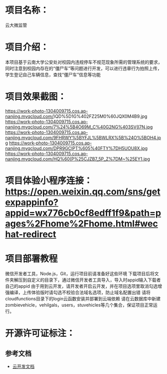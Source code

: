 # 项目名称：
云大微监管
# 项目介绍：
本项目基于云南大学公安处对校园内违规停车不规范现象所需的管理系统的要求，同时注意到校园内存在的“僵尸车”等问题进行开发，可以进行违章行为拍照上传，学生登记自己车辆信息，查找“僵尸车”信息等功能
# 项目效果截图：
https://work-photo-1304009715.cos.ap-nanjing.myqcloud.com/)QD%5D1G%402FZ25M0%60JQX0M4B9.jpg
https://work-photo-1304009715.cos.ap-nanjing.myqcloud.com/7%24%5B4O69M_C%40G2NG%403SV(I7N.jpg
https://work-photo-1304009715.cos.ap-nanjing.myqcloud.com/9FHRWY%5BYFJL%5BWLRX%5B%24O%5BOH4.jpg
https://work-photo-1304009715.cos.ap-nanjing.myqcloud.com/DPR9GCIPT%605%40FTY%7DH5UOU8X.jpg
https://work-photo-1304009715.cos.ap-nanjing.myqcloud.com/HQ%60(P%25CJZB7_5P_Z%7DM~%25EY1.jpg
# 项目体验小程序连接：https://open.weixin.qq.com/sns/getexpappinfo?appid=wx776cb0cf8edff1f9&path=pages%2Fhome%2Fhome.html#wechat-redirect
# 项目部署教程
微信开发者工具，Node.js，Git，运行项目前请准备好这些环境
下载项目后将文件夹解压到自定义的目录下，通过微信开发者工具导入，导入时appid输入下载者自己的appid
由于用到云开发，请开发者开启云开发，并在项目选项里取消勾选增强编译，上传体验版时请勾选不校验合法域名选项，防止域名配置出错
请将cloudfunctions目录下的login云函数安装并部署到云端依赖
请在云数据库中新建zombievehicle，vehilgals，users，stuvehicles等几个集合，保证项目正常运行。
# 开源许可证标注：


## 参考文档

- [云开发文档](https://developers.weixin.qq.com/miniprogram/dev/wxcloud/basis/getting-started.html)

